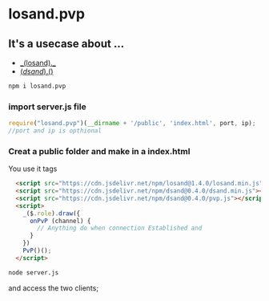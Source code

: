 # losand.pvp
## It's a usecase about ...
- [\_(losand).\_](https://www.npmjs.com/package/losand) 
- [$(dsand).$()](https://www.npmjs.com/package/dsand)

~~~bash
npm i losand.pvp
~~~



### import server.js file
~~~javascript
require("losand.pvp")(__dirname + '/public', 'index.html', port, ip);
//port and ip is opthional
~~~

### Creat a public folder and make in a index.html
You use it tags
~~~html
  <script src="https://cdn.jsdelivr.net/npm/losand@1.4.0/losand.min.js"></script>
  <script src="https://cdn.jsdelivr.net/npm/dsand@0.4.0/dsand.min.js"></script>
  <script src="https://cdn.jsdelivr.net/npm/dsand@0.4.0/pvp.js"></script>
  <script>
    _($.role).draw({
      onPvP (channel) {
        // Anything do when connection Established and 
      }
    })
    PvP()();
  </script>
~~~

~~~bash
node server.js
~~~

and access the two clients;
